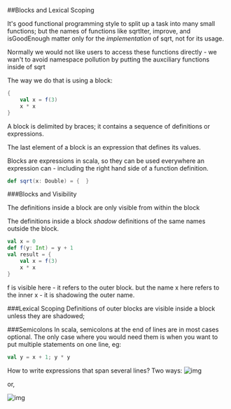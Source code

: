 ##Blocks and Lexical Scoping

It's good functional programming style to split up a task into many small functions; but the names of functions like sqrtIter, improve, and isGoodEnough matter only for the *implementation* of sqrt, not for its usage.

Normally we would not like users to access these functions directly - we wan't to avoid namespace pollution by putting the auxciliary functions inside of sqrt

The way we do that is using a block:

```scala
{
	val x = f(3)
	x * x
}
```

A block is delimited by braces; it contains a sequence of definitions or expressions.

The last element of a block is an expression that defines its values.

Blocks are expressions in scala, so they can be used everywhere an expression can - including the right hand side of a function definition.

```scala
def sqrt(x: Double) = {  }
```

###Blocks and Visibility

The definitions inside a block are only visible from within the block

The definitions inside a block *shadow* definitions of the same names outside the block.

```scala
val x = 0
def f(y: Int) = y + 1
val result = {
	val x = f(3)
	x * x
}
```

f is visible here - it refers to the outer block. but the name x here refers to the inner x - it is shadowing the outer name.

###Lexical Scoping
Definitions of outer blocks are visible inside a block unless they are shadowed;

###Semicolons
In scala, semicolons at the end of lines are in most cases optional. The only case where you would need them is when you want to put multiple statements on one line, eg:

```scala
val y = x + 1; y * y
```

How to write expressions that span several lines? Two ways:
![img](http://i.imgur.com/vSsO9eP.png)

or,

![img](http://i.imgur.com/vWDT0lq.png)